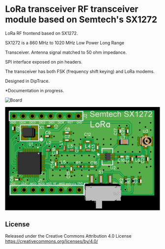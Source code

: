 # LoRa transceiver RF transceiver module based on Semtech's SX1272
LoRa RF frontend based on SX1272.

SX1272 is a 860 MHz to 1020 MHz Low Power Long Range 

Transceiver.
Antenna signal matched to 50 ohm impedance. 

SPI interface exposed on pin headers. 

The transceiver has both FSK (frequency shift keying) and LoRa modems.

Designed in DipTrace.

*Documentation in progress.

![Board](pictures/board.gif)

![Board](pictures/sx1272_board.jpg)

## License

Released under the Creative Commons Attribution 4.0 License
https://creativecommons.org/licenses/by/4.0/

